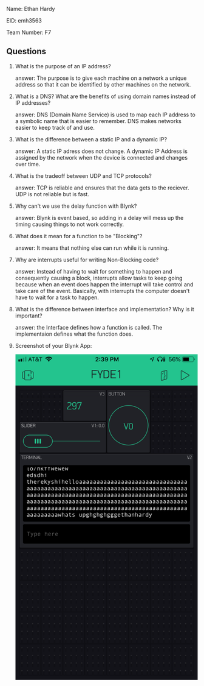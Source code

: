 Name: Ethan Hardy

EID: emh3563

Team Number: F7

## Questions

1. What is the purpose of an IP address?

    answer: The purpose is to give each machine on a network a unique address so that it can be identified by other machines on the network.

2. What is a DNS? What are the benefits of using domain names instead of IP addresses?

    answer: DNS (Domain Name Service) is used to map each IP address to a symbolic name that is easier to remember. DNS makes networks easier to keep track of and use.

3. What is the difference between a static IP and a dynamic IP?

    answer: A static IP adress does not change. A dynamic IP Address is assigned by the network when the device is connected and changes over time.

4. What is the tradeoff between UDP and TCP protocols?

    answer: TCP is reliable and ensures that the data gets to the reciever. UDP is not reliable but is fast.

5. Why can't we use the delay function with Blynk?

    answer: Blynk is event based, so adding in a delay will mess up the timing causing things to not work correctly.

6. What does it mean for a function to be "Blocking"?

    answer: It means that nothing else can run while it is running.

7. Why are interrupts useful for writing Non-Blocking code?

    answer: Instead of having to wait for something to happen and consequently causing a block, interrupts allow tasks to keep going because when an event does happen the interrupt will take control and take care of the event. Basically, with interrupts the computer doesn't have to wait for a task to happen.

8. What is the difference between interface and implementation? Why is it important?

   answer: the Interface defines how a function is called. The implementaion defines what the function does.

9. Screenshot of your Blynk App:

    ![your image here->](img/IMG_2440.PNG)
